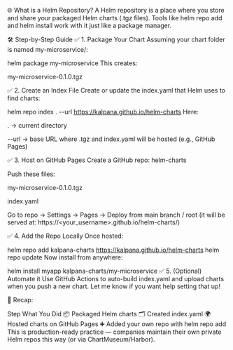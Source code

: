 
🌐 What is a Helm Repository?
A Helm repository is a place where you store and share your packaged Helm charts (.tgz files). Tools like helm repo add and helm install work with it just like a package manager.

🛠️ Step-by-Step Guide
✅ 1. Package Your Chart
Assuming your chart folder is named my-microservice/:

helm package my-microservice
This creates:

my-microservice-0.1.0.tgz

✅ 2. Create an Index File
Create or update the index.yaml that Helm uses to find charts:

helm repo index . --url https://kalpana.github.io/helm-charts
Here:

. → current directory

--url → base URL where .tgz and index.yaml will be hosted (e.g., GitHub Pages)

✅ 3. Host on GitHub Pages
Create a GitHub repo: helm-charts

Push these files:

my-microservice-0.1.0.tgz

index.yaml

Go to repo → Settings → Pages → Deploy from main branch / root
(it will be served at: https://<your_username>.github.io/helm-charts/)

✅ 4. Add the Repo Locally
Once hosted:

helm repo add kalpana-charts https://kalpana.github.io/helm-charts
helm repo update
Now install from anywhere:

helm install myapp kalpana-charts/my-microservice
✅ 5. (Optional) Automate it
Use GitHub Actions to auto-build index.yaml and upload charts when you push a new chart. Let me know if you want help setting that up!

🔁 Recap:

Step	What You Did
📦	Packaged Helm charts
🗂️	Created index.yaml
🌍	Hosted charts on GitHub Pages
➕	Added your own repo with helm repo add
This is production-ready practice — companies maintain their own private Helm repos this way (or via ChartMuseum/Harbor).
